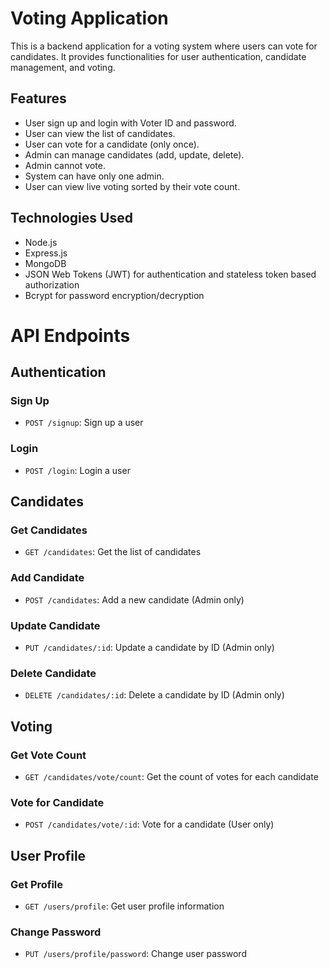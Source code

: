 # Voting Application

This is a backend application for a voting system where users can vote for candidates. It provides functionalities for user authentication, candidate management, and voting.

## Features

- User sign up and login with Voter ID and password.
- User can view the list of candidates.
- User can vote for a candidate (only once).
- Admin can manage candidates (add, update, delete).
- Admin cannot vote.
- System can have only one admin.
- User can view live voting sorted by their vote count.

## Technologies Used

- Node.js
- Express.js
- MongoDB
- JSON Web Tokens (JWT) for authentication and stateless token based authorization
- Bcrypt for password encryption/decryption

# API Endpoints

## Authentication

### Sign Up

- `POST /signup`: Sign up a user

### Login

- `POST /login`: Login a user

## Candidates

### Get Candidates

- `GET /candidates`: Get the list of candidates

### Add Candidate

- `POST /candidates`: Add a new candidate (Admin only)

### Update Candidate

- `PUT /candidates/:id`: Update a candidate by ID (Admin only)

### Delete Candidate

- `DELETE /candidates/:id`: Delete a candidate by ID (Admin only)

## Voting

### Get Vote Count

- `GET /candidates/vote/count`: Get the count of votes for each candidate

### Vote for Candidate

- `POST /candidates/vote/:id`: Vote for a candidate (User only)

## User Profile

### Get Profile

- `GET /users/profile`: Get user profile information

### Change Password

- `PUT /users/profile/password`: Change user password
